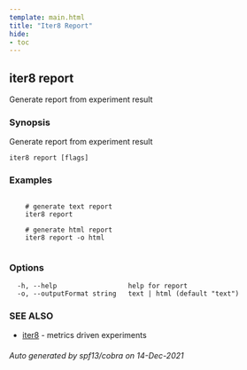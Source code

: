 ```yaml
---
template: main.html
title: "Iter8 Report"
hide:
- toc
---
```


## iter8 report

Generate report from experiment result

### Synopsis

Generate report from experiment result

```
iter8 report [flags]
```

### Examples

```

	# generate text report
	iter8 report
	
	# generate html report
	iter8 report -o html
	
```

### Options

```
  -h, --help                  help for report
  -o, --outputFormat string   text | html (default "text")
```

### SEE ALSO

* [iter8](iter8.md)	 - metrics driven experiments

###### Auto generated by spf13/cobra on 14-Dec-2021
